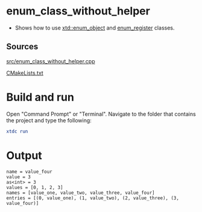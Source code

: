 # enum_class_without_helper

* Shows how to use [xtd::enum_object](https://gammasoft71.github.io/xtd/reference_guides/latest/classxtd_1_1enum__object.html) and [enum_register](https://gammasoft71.github.io/xtd/reference_guides/latest/structxtd_1_1enum__register.html) classes.


## Sources

[src/enum_class_without_helper.cpp](src/enum_class_without_helper.cpp)

[CMakeLists.txt](CMakeLists.txt)

# Build and run

Open "Command Prompt" or "Terminal". Navigate to the folder that contains the project and type the following:

```cmake
xtdc run
```

# Output

```
name = value_four
value = 3
as<int> = 3
values = [0, 1, 2, 3]
names = [value_one, value_two, value_three, value_four]
entries = [(0, value_one), (1, value_two), (2, value_three), (3, value_four)]
```
